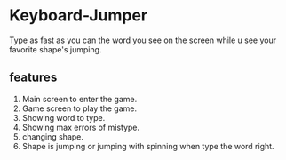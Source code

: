 # Keyboard-Jumper
Type as fast as you can the word you see on the screen while u see your favorite shape's jumping.

## features
1. Main screen to enter the game.
2. Game screen to play the game.
3. Showing word to type.
4. Showing max errors of mistype.
5. changing shape.
6. Shape is jumping or jumping with spinning when type the word right.
